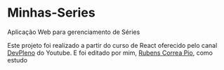 # Minhas-Series
Aplicação Web para gerenciamento de Séries

Este projeto foi realizado a partir do curso de React oferecido pelo canal <a href="https://www.youtube.com/channel/UC07JWf9A0B1scApbS1Te7Ww/videos">DevPleno</a> do Youtube.
E foi editado por mim, <a href="https://github.com/RubensPio">Rubens Correa Pio</a>, como estudo
